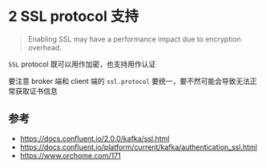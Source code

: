 # 2 SSL protocol 支持

> Enabling SSL may have a performance impact due to encryption overhead.

`SSL` protocol 既可以用作加密，也支持用作认证

要注意 broker 端和 client 端的 `ssl.protocol` 要统一，要不然可能会导致无法正常获取证书信息

## 参考

- https://docs.confluent.io/2.0.0/kafka/ssl.html
- https://docs.confluent.io/platform/current/kafka/authentication_ssl.html
- https://www.orchome.com/171
